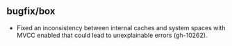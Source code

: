 ## bugfix/box

* Fixed an inconsistency between internal caches and system spaces with
  MVCC enabled that could lead to unexplainable errors (gh-10262).
